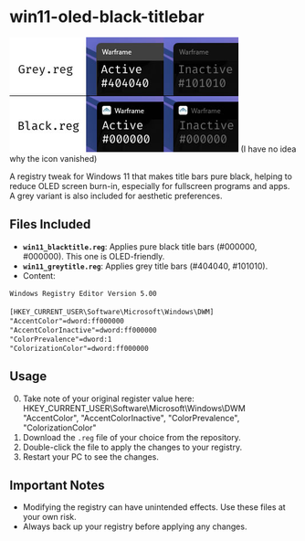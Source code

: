 # win11-oled-black-titlebar

![Comparison](https://github.com/QinnShou/win11-oled-black-titlebar/blob/main/github%20demo%20title.jpg) 
(I have no idea why the icon vanished)

A registry tweak for Windows 11 that makes title bars pure black, helping to reduce OLED screen burn-in, especially for fullscreen programs and apps. A grey variant is also included for aesthetic preferences.

## Files Included
- **`win11_blacktitle.reg`**: Applies pure black title bars (#000000, #000000). This one is OLED-friendly.
- **`win11_greytitle.reg`**: Applies grey title bars (#404040, #101010).
- Content:

```reg
Windows Registry Editor Version 5.00

[HKEY_CURRENT_USER\Software\Microsoft\Windows\DWM]
"AccentColor"=dword:ff000000
"AccentColorInactive"=dword:ff000000
"ColorPrevalence"=dword:1
"ColorizationColor"=dword:ff000000
```


## Usage
0. Take note of your original register value here: HKEY_CURRENT_USER\Software\Microsoft\Windows\DWM
   "AccentColor", "AccentColorInactive", "ColorPrevalence", "ColorizationColor"
1. Download the `.reg` file of your choice from the repository.
2. Double-click the file to apply the changes to your registry.
3. Restart your PC to see the changes.

## Important Notes
- Modifying the registry can have unintended effects. Use these files at your own risk.
- Always back up your registry before applying any changes.

